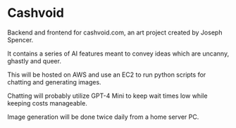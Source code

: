 # Cashvoid

Backend and frontend for cashvoid.com, an art project created by Joseph Spencer.

It contains a series of AI features meant to convey ideas which are uncanny, ghastly and queer.

This will be hosted on AWS and use an EC2 to run python scripts for chatting and generating images. 

Chatting will probably utilize GPT-4 Mini to keep wait times low while keeping costs manageable.

Image generation will be done twice daily from a home server PC.
